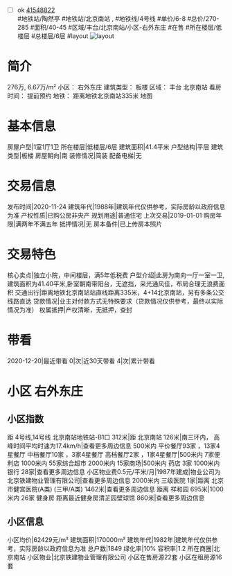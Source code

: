 - [ ] ok [41548822](https://bj.5i5j.com/ershoufang/41548822.html)  
 #地铁站/陶然亭 #地铁站/北京南站 ,  #地铁线/4号线
#单价/6-8 #总价/270-285 #面积/40-45   #区域/丰台/北京南站/小区-右外东庄 #在售 #所在楼层/低楼层 #总楼层/6层 #layout 
![layout](http://image2a.5i5j.com/bdir/layout/35b5b8b46b9c441c9371d3530e1623ca.jpg_P5.jpg) 
# 简介 
 276万,  6.67万/m² 
小区： 右外东庄
建筑类型： 板楼
区域： 丰台 北京南站
看房时间： 提前预约
地铁： 距离地铁北京南站335米 地图
# 基本信息 
 房屋户型|1室1厅1卫
所在楼层|低楼层/6层
建筑面积|41.4平米
户型结构|平层
建筑类型|板楼
房屋朝向|南
装修情况|简装
配备电梯|无
# 交易信息 
 发布时间|2020-11-24
建筑年代|1988年|建筑年代仅供参考，实际房龄以政府信息为准
产权性质|已购公房非央产
规划用途|普通住宅
上次交易|2019-01-01
购房年限|满两年不满五年
抵押情况|无
房本备件|已上传房本照片
# 交易特色 
 核心卖点|独立小院，中间楼层，满5年低税费
户型介绍|此房为南向一厅一室一卫,建筑面积为41.40平米,卧室朝南带阳台，无遮挡，采光通风佳，布局合理无浪费面积
交通出行|距离地铁北京南站站直线距离335米，4+14北京南站，另有多条公交线路直达
贷款情况|业主对付款方式无特殊要求（贷款情况仅供参考，最终以实际情况为准）
权属抵押|产权清晰，无抵押，查封
# 带看 
 2020-12-20|最近带看	 0|次|近30天带看	 4|次|累计带看
# 小区 右外东庄
## 小区指数 
 距 4号线,14号线 北京南站地铁站-B1口 312米|距 北京南站 126米|南三环内， 高峰时间平均时速为17.4km/h|查看更多周边信息
500米内 平价餐厅93家 ，13家4星餐厅
中档餐厅10家 ，3家4星餐厅
高档餐厅2家 ，1家4星餐厅|500米内 7家便利店
1000米内 55家综合超市
2000米内 15家商场|500米内 药店 3家
1000米内 银行 28家|查看更多周边信息
小区物业费0.5元/平米/月|1987年建成|物业公司为北京铁建物业管理有限公司|查看更多周边信息
2000米内 三级医院 1家|距离 北京市健宫医院(A类) (三甲/A类) 1462米|查看更多周边信息
距离 祥和园 695米|1000米内 26家 健身房
距离最近健身房清芷园壁球馆 860米|查看更多周边信息
## 小区信息 
 小区均价|62429元/m²
建筑面积|170000m²
建筑年代|1982年|建筑年代仅供参考，实际房龄以政府信息为准
总户数|1849
绿化率|10%
容积率|1.2
所在商圈|北京南站
小区物业|北京铁建物业管理有限公司
小区在售房源22套
小区在租房源16套
